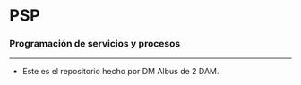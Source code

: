 # PSP
### Programación de servicios y procesos
------------------------------------------------
- Este es el repositorio hecho por DM Albus de 2 DAM.
